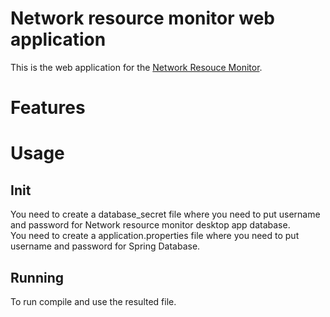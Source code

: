 # Network resource monitor web application
This is the web application for the [Network Resouce Monitor](https://github.com/q1e123/Network-resource-monitor).

# Features


# Usage
## Init
You need to create a database_secret file where you need to put username and password for Network resource monitor desktop app
database.  
You need to create a application.properties file where you need to put username and password for Spring Database.

## Running
To run compile and use the resulted file.